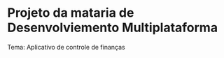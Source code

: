 # Projeto da mataria de Desenvolviemento Multiplataforma 

Tema: Aplicativo de controle de finanças
